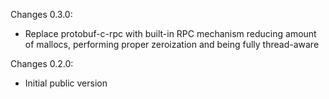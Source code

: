 Changes 0.3.0:
* Replace protobuf-c-rpc with built-in RPC mechanism reducing amount of mallocs,
  performing proper zeroization and being fully thread-aware

Changes 0.2.0:
* Initial public version
